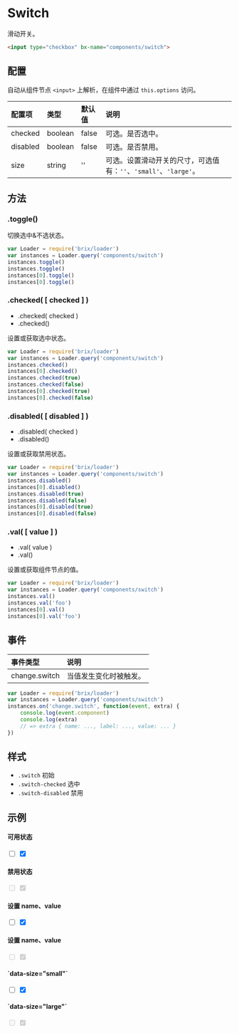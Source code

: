 # Switch

滑动开关。

```html
<input type="checkbox" bx-name="components/switch">
```

## 配置

自动从组件节点 `<input>` 上解析，在组件中通过 `this.options` 访问。

配置项 | 类型 | 默认值 | 说明
:--- | :--- | :------ | :----------
checked | boolean | false | 可选。是否选中。
disabled | boolean | false | 可选。是否禁用。
size | string | '' | 可选。设置滑动开关的尺寸，可选值有：`''`、`'small'`、`'large'`。

## 方法

### .toggle()

切换选中&不选状态。

```js
var Loader = require('brix/loader')
var instances = Loader.query('components/switch')
instances.toggle()
instances.toggle()
instances[0].toggle()
instances[0].toggle()
```

### .checked( [ checked ] )

* .checked( checked )
* .checked()

设置或获取选中状态。

```js
var Loader = require('brix/loader')
var instances = Loader.query('components/switch')
instances.checked()
instances[0].checked()
instances.checked(true)
instances.checked(false)
instances[0].checked(true)
instances[0].checked(false)
```

### .disabled( [ disabled ] ) 

* .disabled( checked )
* .disabled()

设置或获取禁用状态。

```js
var Loader = require('brix/loader')
var instances = Loader.query('components/switch')
instances.disabled()
instances[0].disabled()
instances.disabled(true)
instances.disabled(false)
instances[0].disabled(true)
instances[0].disabled(false)
```

### .val( [ value ] ) 

* .val( value )
* .val()

设置或获取组件节点的值。

```js
var Loader = require('brix/loader')
var instances = Loader.query('components/switch')
instances.val()
instances.val('foo')
instances[0].val()
instances[0].val('foo')
```

## 事件

事件类型 | 说明
:--------- | :----------
change.switch | 当值发生变化时被触发。

```js
var Loader = require('brix/loader')
var instances = Loader.query('components/switch')
instances.on('change.switch', function(event, extra) {
    console.log(event.component)
    console.log(extra)
    // => extra { name: ..., label: ..., value: ... }
})
```

## 样式

* `.switch` 初始
* `.switch-checked` 选中
* `.switch-disabled` 禁用

<script type="text/javascript">
    require(['brix/loader'], function(Loader) {
        Loader.boot(function() {
            var instances = Loader.query('components/switch')
            instances.on('change.switch', function(event, extra) {
                console.log(event.component)
                console.log(
                    event.type,
                    event.namespace,
                    extra
                )
            })
        })
    })
</script>

## 示例

<div class="bs-example">
    <div class="content">
        <form>
            <div class="row">
                <div class="col-xs-6">
                    <h4>可用状态</h4>
                    <input type="checkbox" bx-name="components/switch">
                    <input type="checkbox" bx-name="components/switch" checked>
                </div>
                <div class="col-xs-6">
                    <h4>禁用状态</h4>
                    <input type="checkbox" bx-name="components/switch" disabled>
                    <input type="checkbox" bx-name="components/switch" disabled checked>
                </div>
            </div>
        </form>
    </div>
</div>
<div class="bs-example">
    <div class="content">
        <form>
            <div class="row">
                <div class="col-xs-6">
                    <h4>设置 name、value</h4>
                    <input type="checkbox" bx-name="components/switch" name="foo" value="foo">
                    <input type="checkbox" bx-name="components/switch" name="bar" value="bar" checked>
                </div>
                <div class="col-xs-6">
                    <h4>设置 name、value</h4>
                    <input type="checkbox" bx-name="components/switch" name="foo" value="foo" disabled>
                    <input type="checkbox" bx-name="components/switch" name="bar" value="bar" disabled checked>
                </div>
            </div>
        </form>
    </div>
</div>
<div class="bs-example">
    <div class="content">
        <form>
            <div class="row">
                <div class="col-xs-6">
                    <h4>`data-size="small"`</h4>
                    <input type="checkbox" bx-name="components/switch" data-size="small">
                    <input type="checkbox" bx-name="components/switch" data-size="small" checked>
                </div>
                <div class="col-xs-6">
                    <h4>`data-size="large"`</h4>
                    <input type="checkbox" bx-name="components/switch" data-size="large" disabled>
                    <input type="checkbox" bx-name="components/switch" data-size="large" disabled checked>
                </div>
            </div>
        </form>
    </div>
</div>